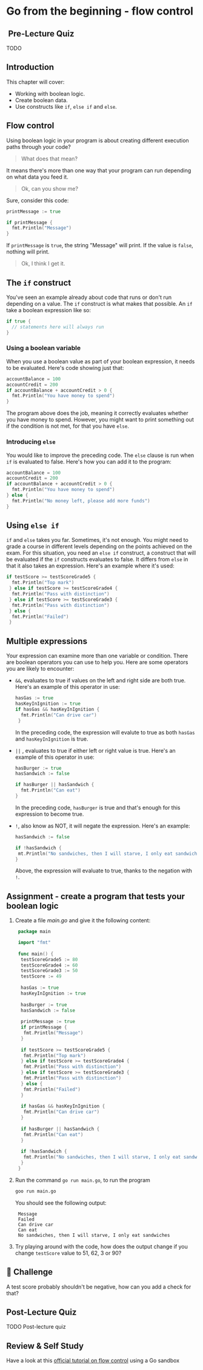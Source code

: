 # Go from the beginning - flow control

##  Pre-Lecture Quiz

TODO

## Introduction

This chapter will cover:

- Working with boolean logic.
- Create boolean data.
- Use constructs like `if`, `else if` and `else`.

## Flow control

Using boolean logic in your program is about creating different execution paths through your code?

> What does that mean?

It means there's more than one way that your program can run depending on what data you feed it.

> Ok, can you show me?

Sure, consider this code:

```go
printMessage := true

if printMessage {
  fmt.Println("Message")
}
```

If `printMessage` is `true`, the string "Message" will print. If the value is `false`, nothing will print.

> Ok, I think I get it.

## The `if` construct

You've seen an example already about code that runs or don't run depending on a value. The `if` construct is what makes that possible. An `if` take a boolean expression like so:

```go
if true {
  // statements here will always run
}
```

### Using a boolean variable

When you use a boolean value as part of your boolean expression, it needs to be evaluated. Here's code showing just that:

```go
accountBalance = 100
accountCredit = 200
if accountBalance + accountCredit > 0 {
  fmt.Println("You have money to spend")
}
```

The program above does the job, meaning it correctly evaluates whether you have money to spend. However, you might want to print something out if the condition is not met, for that you have `else`.

### Introducing `else`

You would like to improve the preceding code. The `else` clause is run when `if` is evaluated to false. Here's how you can add it to the program:

```go
accountBalance = 100
accountCredit = 200
if accountBalance + accountCredit > 0 {
  fmt.Println("You have money to spend")
} else {
  fmt.Println("No money left, please add more funds")
}
```

## Using `else if`

`if` and `else` takes you far. Sometimes, it's not enough. You might need to grade a course in different levels depending on the points achieved on the exam. For this situation, you need an `else if` construct, a construct that will be evaluated if the `if` constructs evaluates to false. It differs from `else` in that it also takes an expression. Here's an example where it's used:

```go
if testScore >= testScoreGrade5 {
  fmt.Println("Top mark")
 } else if testScore >= testScoreGrade4 {
  fmt.Println("Pass with distinction")
 } else if testScore >= testScoreGrade3 {
  fmt.Println("Pass with distinction")
 } else {
  fmt.Println("Failed")
 }
```

## Multiple expressions

Your expression can examine more than one variable or condition. There are boolean operators you can use to help you. Here are some operators you are likely to encounter:

- `&&`, evaluates to true if values on the left and right side are both true. Here's an example of this operator in use:

    ```go
    hasGas := true
    hasKeyInIgnition := true
    if hasGas && hasKeyInIgnition {
      fmt.Println("Can drive car")
     }
    ```

    In the preceding code, the expression will evalute to true as both `hasGas` and `hasKeyInIgnition` is true.

- `||` , evaluates to true if either left or right value is true. Here's an example of this operator in use:

  ```go
  hasBurger := true
  hasSandwich := false

  if hasBurger || hasSandwich {
    fmt.Println("Can eat")
  }
  ```

  In the preceding code, `hasBurger` is true and that's enough for this expression to become true.

- `!`, also know as NOT, it will negate the expression. Here's an example:

   ```go
   hasSandwich := false

   if !hasSandwich {
    mt.Println("No sandwiches, then I will starve, I only eat sandwiches")
   }
   ```

   Above, the expression will evaluate to true, thanks to the negation with `!`.

## Assignment - create a program that tests your boolean logic

1. Create a file *main.go* and give it the following content:

   ```go
    package main

    import "fmt"
    
    func main() {
     testScoreGrade5 := 80
     testScoreGrade4 := 60
     testScoreGrade3 := 50
     testScore := 49
    
     hasGas := true
     hasKeyInIgnition := true
    
     hasBurger := true
     hasSandwich := false
    
     printMessage := true
     if printMessage {
      fmt.Println("Message")
     }
    
     if testScore >= testScoreGrade5 {
      fmt.Println("Top mark")
     } else if testScore >= testScoreGrade4 {
      fmt.Println("Pass with distinction")
     } else if testScore >= testScoreGrade3 {
      fmt.Println("Pass with distinction")
     } else {
      fmt.Println("Failed")
     }
    
     if hasGas && hasKeyInIgnition {
      fmt.Println("Can drive car")
     }
    
     if hasBurger || hasSandwich {
      fmt.Println("Can eat")
     }
    
     if !hasSandwich {
      fmt.Println("No sandwiches, then I will starve, I only eat sandwiches")
     }
    }
   ```

1. Run the command `go run main.go`, to run the program

   ```bash
   goo run main.go
   ```

   You should see the following output:

   ```output
    Message
    Failed
    Can drive car
    Can eat
    No sandwiches, then I will starve, I only eat sandwiches
   ```

1. Try playing around with the code, how does the output change if you change `testScore` value to 51, 62, 3 or 90?

## 🚀 Challenge

A test score probably shouldn't be negative, how can you add a check for that?

## Post-Lecture Quiz

TODO Post-lecture quiz

## Review & Self Study

Have a look at this [official tutorial on flow control](https://go.dev/tour/flowcontrol/6) using a Go sandbox
